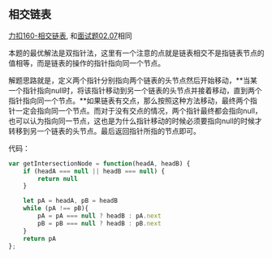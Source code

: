 ## 相交链表

[力扣160-相交链表](https://leetcode.cn/problems/intersection-of-two-linked-lists/), 和[面试题02.07](https://leetcode.cn/problems/intersection-of-two-linked-lists-lcci/?favorite=xb9lfcwi)相同

本题的最优解法是双指针法，这里有一个注意的点就是链表相交不是指链表节点的值相等，而是链表的操作的指针指向同一个节点。

解题思路就是，定义两个指针分别指向两个链表的头节点然后开始移动，**当某一个指针指向null时，将该指针移动到另一个链表的头节点并接着移动，直到两个指针指向同一个节点。**如果链表有交点，那么按照这种方法移动，最终两个指针一定会指向同一个节点。而对于没有交点的情况，两个指针最终都会指向null，也可以认为指向同一节点，这也是为什么指针移动的时候必须要指向null的时候才转移到另一个链表的头节点。最后返回指针所指的节点即可。

代码：

```javascript
var getIntersectionNode = function(headA, headB) {
    if (headA === null || headB === null) {
        return null
    }

    let pA = headA, pB = headB
    while (pA !== pB){
        pA = pA === null ? headB : pA.next
        pB = pB === null ? headB : pB.next
    }
    return pA
};
```

